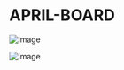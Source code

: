 # APRIL-BOARD


![image](https://github.com/user-attachments/assets/caef5c9e-b8b1-4dab-aeb8-7c39531fea0a)

![image](https://github.com/user-attachments/assets/e758a6eb-b305-4fd4-9b77-64b9fbcaccfa)



